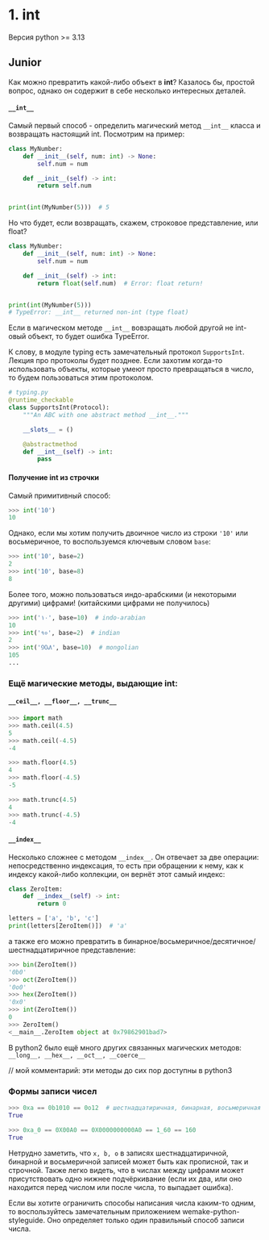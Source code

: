 # 1. int

Версия python >= 3.13

## Junior

Как можно превратить какой-либо объект в **int**? Казалось бы, простой вопрос, однако он содержит в себе несколько интересных деталей.

#### `__int__`

Самый первый способ - определить магический метод `__int__` класса и возвращать настоящий int. Посмотрим на пример:

```python
class MyNumber:
    def __init__(self, num: int) -> None:
        self.num = num

    def __init__(self) -> int:
        return self.num


print(int(MyNumber(5)))  # 5
```

Но что будет, если возвращать, скажем, строковое представление, или float?

```python
class MyNumber:
    def __init__(self, num: int) -> None:
        self.num = num

    def __init__(self) -> int:
        return float(self.num)  # Error: float return!


print(int(MyNumber(5)))
# TypeError: __int__ returned non-int (type float)
```

Если в магическом методе `__int__` вовзращать любой другой не int-овый объект, то будет ошибка TypeError. 

К слову, в модуле typing есть замечательный протокол `SupportsInt`. Лекция про протоколы будет позднее. Если захотим когда-то использовать объекты, которые умеют просто превращаться в число, то будем пользоваться этим протоколом.

```python
# typing.py
@runtime_checkable
class SupportsInt(Protocol):
    """An ABC with one abstract method __int__."""

    __slots__ = ()

    @abstractmethod
    def __int__(self) -> int:
        pass
```

#### Получение int из строчки

Самый примитивный способ:

```python
>>> int('10')
10
```

Однако, если мы хотим получить двоичное число из строки `'10'` или восьмеричное, то воспользуемся ключевым словом `base`:

```python
>>> int('10', base=2)
2
>>> int('10', base=8)
8
```

Более того, можно пользоваться индо-арабскими (и некоторыми другими) цифрами! (китайскими цифрами не получилось) 

```python
>>> int('١٠', base=10)  # indo-arabian
10
>>> int('१०', base=2)  # indian
2
>>> int('᠑᠐᠕', base=10)  # mongolian
105
...
```

### Ещё магические методы, выдающие int:

#### `__ceil__, __floor__, __trunc__`

```python
>>> import math
>>> math.ceil(4.5)
5
>>> math.ceil(-4.5)
-4

>>> math.floor(4.5)
4
>>> math.floor(-4.5)
-5

>>> math.trunc(4.5)
4
>>> math.trunc(-4.5)
-4
```

#### `__index__`

Несколько сложнее с методом `__index__`. Он отвечает за две операции: непосредственно индексация, то есть при обращении к нему, как к индексу какой-либо коллекции, он вернёт этот самый индекс:

```python
class ZeroItem:
    def __index__(self) -> int:
        return 0

letters = ['a', 'b', 'c']
print(letters[ZeroItem()])  # 'a'
```

а также его можно превратить в бинарное/восьмеричное/десятичное/шестнадцатиричное представление:

```python
>>> bin(ZeroItem())
'0b0'
>>> oct(ZeroItem())
'0o0'
>>> hex(ZeroItem())
'0x0'
>>> int(ZeroItem())
0
>>> ZeroItem()
<__main__.ZeroItem object at 0x79862901bad7>
```

В python2 было ещё много других связанных магических методов: `__long__, __hex__, __oct__, __coerce__`

// мой комментарий: эти методы до сих пор доступны в python3

### Формы записи чисел

```python
>>> 0xa == 0b1010 == 0o12  # шестнадцатиричная, бинарная, восьмеричная форма записей
True

>>> 0xa_0 == 0X00A0 == 0X0000000000A0 == 1_60 == 160
True
```

Нетрудно заметить, что `x, b, o` в записях шестнадцатиричной, бинарной и восьмеричной записей может быть как прописной, так и строчной. Также легко видеть, что в числах между цифрами может присутствовать одно нижнее подчёркивание (если их два, или оно находится перед числом или после числа, то выпадает ошибка).

Если вы хотите ограничить способы написания числа каким-то одним, то воспользуйтесь замечательным приложением wemake-python-styleguide. Оно определяет только один правильный способ записи числа.
